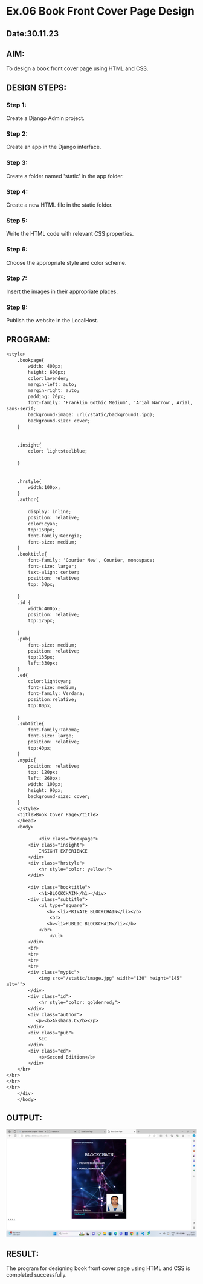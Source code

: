 # Ex.06 Book Front Cover Page Design
## Date:30.11.23

## AIM:
To design a book front cover page using HTML and CSS.

## DESIGN STEPS:

### Step 1:
Create a Django Admin project.

### Step 2:
Create an app in the Django interface.

### Step 3:
Create a folder named 'static' in the app folder.

### Step 4:
Create a new HTML file in the static folder.

### Step 5:
Write the HTML code with relevant CSS properties.

### Step 6:
Choose the appropriate style and color scheme.

### Step 7:
Insert the images in their appropriate places.

### Step 8:
Publish the website in the LocalHost.

## PROGRAM:
```
<style>
    .bookpage{
        width: 400px;
        height: 600px;
        color:lavender;
        margin-left: auto;
        margin-right: auto;
        padding: 20px;
        font-family: 'Franklin Gothic Medium', 'Arial Narrow', Arial, sans-serif;
        background-image: url(/static/background1.jpg);
        background-size: cover;
    }
        
    
    .insight{
        color: lightsteelblue;
    
    }
    
    
    .hrstyle{
        width:100px;
    }
    .author{
    
        display: inline;
        position: relative;
        color:cyan;
        top:160px;
        font-family:Georgia;
        font-size: medium;
    }
    .booktitle{
        font-family: 'Courier New', Courier, monospace;
        font-size: larger;
        text-align: center;
        position: relative;
        top: 30px;
    
    }
    .id {
        width:400px;
        position: relative;
        top:175px;
        
    }
    .pub{
        font-size: medium;
        position: relative;
        top:135px;
        left:330px;
    }
    .ed{
        color:lightcyan;
        font-size: medium;
        font-family: Verdana;
        position:relative;
        top:80px;
    
    }
    .subtitle{
        font-family:Tahoma;
        font-size: large;
        position: relative;
        top:40px;
    }
    .mypic{
        position: relative;
        top: 120px;
        left: 260px;
        width: 100px;
        height: 90px;
        background-size: cover;
    }
    </style>
    <title>Book Cover Page</title>
    </head>
    <body>
        
            <div class="bookpage">
        <div class="insight">
            INSIGHT EXPERIENCE
        </div>
        <div class="hrstyle">
            <hr style="color: yellow;">
        </div>
        
        <div class="booktitle">
            <h1>BLOCKCHAIN</h1></div> 
        <div class="subtitle">
            <ul type="square">
               <b> <li>PRIVATE BLOCKCHAIN</li></b>
                <br>
               <b><li>PUBLIC BLOCKCHAIN</li></b>
            </br>
                </ul>
        </div>
        <br>
        <br>
        <br>
        <br>
        <div class="mypic">
            <img src="/static/image.jpg" width="130" height="145" alt="">
        </div>
        <div class="id">
            <hr style="color: goldenrod;">
        </div>
        <div class="author">
           <p><b>Akshara.C</b></p>
        </div>
        <div class="pub">
            SEC
        </div>
        <div class="ed">
            <b>Second Edition</b>
        </div>
    </br>
</br>
</br>
</br>
    </div>
    </body>
```

## OUTPUT:
![Alt text](<Screenshot (8).png>)

## RESULT:
The program for designing book front cover page using HTML and CSS is completed successfully.
